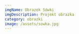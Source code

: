 ```yaml
---
imgName: Obrazek Sówki
imgDescription: Projekt obrazka
category: obrazki
image: /assets/sowka.jpg
---
```

